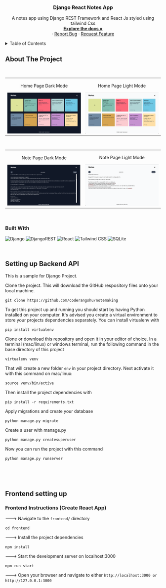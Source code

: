 
<!-- PROJECT LOGO -->
<div align="center">
  <h3 align="center">Django React Notes App</h3>

  <p align="center">
    A notes app using Django REST Framework and React Js styled using tailwind Css
    <br />
    <a href="https://github.com/coderangshu/notemaking"><strong>Explore the docs »</strong></a>
    <br />
    <!-- <a href="https://notes-django-react.up.railway.app/">View Site</a> -->
    ·
    <a href="https://github.com/coderangshu/notemaking/issues">Report Bug</a>
    ·
    <a href="https://github.com/coderangshu/notemaking/issues">Request Feature</a>
  </p>
</div>



<!-- TABLE OF CONTENTS -->
<details>
  <summary>Table of Contents</summary>
  <ol>
    <li>
      <a href="#about-the-project">About The Project</a>
      <ul>
        <li><a href="#built-with">Built With</a></li>
      </ul>
    </li>
    <li><a href='#setting-up-backend-api'>Setting up Backend API</a></li>
    <li>
      <a href="#frontend-setting-up">Frontend setting up</a>
    </li>
    <li><a href="#contact">Contact</a></li>
  </ol>
</details>


## About The Project
<br>

<table width="100%"> 
<tr>

<td width="50%">
<p align="center">
Home Page Dark Mode
</p>
<img src="https://github.com/coderangshu/notemaking/blob/main/frontend/public/Home%20Page%20Dark.png">  
</td>
  <td width="50%">      
<p align="center">
Home Page Light Mode
</p>
<img src="https://github.com/coderangshu/notemaking/blob/main/frontend/public/Home%20Page%20light.png">
</td> 
</table>
<br/>

<table width="100%"> 
<tr>
<td width="50%">
<p align="center">
Note Page Dark Mode
</p>
<img src="https://github.com/coderangshu/notemaking/blob/main/frontend/public/Notes%20Dark.png">  
</td>
  <td width="50%">      
<p align="center">
Note Page Light Mode
</p>
<img src="https://github.com/coderangshu/notemaking/blob/main/frontend/public/Notes%20Ligth.png">
</td> 
</table>
<br/>


### Built With

![Django](https://img.shields.io/badge/Django-092E20?style=for-the-badge&logo=django&logoColor=white)
![DjangoREST](https://img.shields.io/badge/DJANGO-REST-ff1709?style=for-the-badge&logo=django&logoColor=white&color=ff1709&labelColor=gray)
![React](https://img.shields.io/badge/React-20232A?style=for-the-badge&logo=react&logoColor=61DAFB)
![Tailwind CSS](https://img.shields.io/badge/Tailwind_CSS-38B2AC?style=for-the-badge&logo=tailwind-css&logoColor=white)
![SQLite](https://img.shields.io/badge/SQLite-07405E?style=for-the-badge&logo=sqlite&logoColor=white)

<br>


## Setting up Backend API 

This is a sample for Django Project.

Clone the project. This will download the GitHub respository files onto your local machine.

```Shell
git clone https://github.com/coderangshu/notemaking
```

To get this project up and running you should start by having Python installed on your computer. It's advised you create a virtual environment to store your projects dependencies separately. You can install virtualenv with

```
pip install virtualenv
```

Clone or download this repository and open it in your editor of choice. In a terminal (mac/linux) or windows terminal, run the following command in the base directory of this project

```
virtualenv venv
```

That will create a new folder `env` in your project directory. Next activate it with this command on mac/linux:

```
source venv/bin/active
```

Then install the project dependencies with

```
pip install -r requirements.txt
```

Apply migrations and create your database
```
python manage.py migrate
```
Create a user with manage.py
```
python manage.py createsuperuser
```

Now you can run the project with this command

```
python manage.py runserver
```

<br>
<br>
<br>


## Frontend setting up

### Frontend Instructions (Create React App) 

---> Navigate to the `frontend/` directory

```Shell
cd frontend
```

---> Install the project dependencies

```Shell
npm install
```

---> Start the development server on localhost:3000

```Shell
npm run start
```

---> Open your browser and navigate to either `http://localhost:3000 or http://127.0.0.1:3000`
<br>
<br>
<br>

